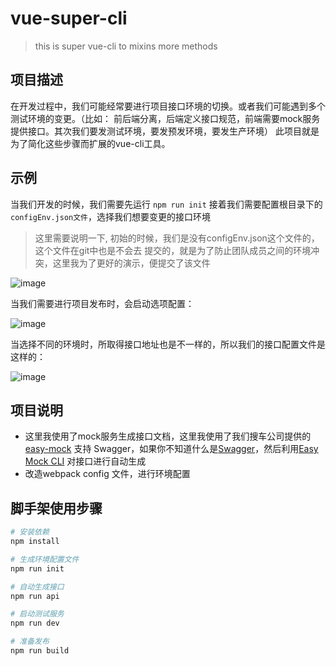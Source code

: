 # vue-super-cli

> this is super vue-cli to mixins more methods
## 项目描述

在开发过程中，我们可能经常要进行项目接口环境的切换。或者我们可能遇到多个测试环境的变更。（比如：
前后端分离，后端定义接口规范，前端需要mock服务提供接口。其次我们要发测试环境，要发预发环境，要发生产环境）
此项目就是为了简化这些步骤而扩展的vue-cli工具。

## 示例
当我们开发的时候，我们需要先运行 ``npm run init`` 
接着我们需要配置根目录下的   ``configEnv.json文件``，选择我们想要变更的接口环境
> 这里需要说明一下, 初始的时候，我们是没有configEnv.json这个文件的，这个文件在git中也是不会去
提交的，就是为了防止团队成员之间的环境冲突，这里我为了更好的演示，便提交了该文件

![image](http://img.souche.com/f2e/e25c2ff81a351d9c30ac1b77591ebcb8.png)

当我们需要进行项目发布时，会启动选项配置：

![image](http://img.souche.com/f2e/5baaead3b5f24eca278bcb2780f50bfe.png)

当选择不同的环境时，所取得接口地址也是不一样的，所以我们的接口配置文件是这样的：

![image](http://img.souche.com/f2e/ab91d93864ff1d1adf96685ffba17f02.png)

## 项目说明
* 这里我使用了mock服务生成接口文档，这里我使用了我们搜车公司提供的<a href="https://easy-mock.com/">easy-mock</a>
支持 Swagger，如果你不知道什么是<a href="http://swagger.io">Swagger</a>，然后利用<a href="https://github.com/easy-mock/easy-mock-cli">Easy Mock CLI</a>
对接口进行自动生成
* 改造webpack config 文件，进行环境配置

## 脚手架使用步骤

``` bash
# 安装依赖
npm install

# 生成环境配置文件
npm run init

# 自动生成接口
npm run api

# 启动测试服务
npm run dev

# 准备发布
npm run build
```

